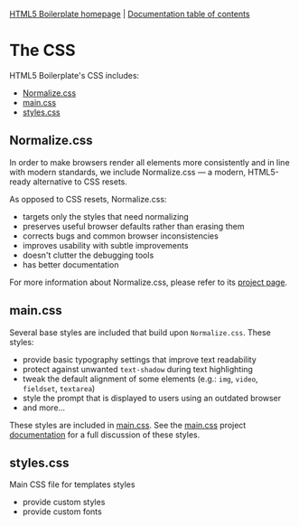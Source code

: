 [HTML5 Boilerplate homepage](https://html5boilerplate.com/) | [Documentation
table of contents](TOC.md)

# The CSS

HTML5 Boilerplate's CSS includes:

* [Normalize.css](#normalizecss)
* [main.css](#maincss)
* [styles.css](#stylescss)

## Normalize.css

In order to make browsers render all elements more consistently and in line with
modern standards, we include Normalize.css — a modern, HTML5-ready alternative
to CSS resets.

As opposed to CSS resets, Normalize.css:

* targets only the styles that need normalizing
* preserves useful browser defaults rather than erasing them
* corrects bugs and common browser inconsistencies
* improves usability with subtle improvements
* doesn't clutter the debugging tools
* has better documentation

For more information about Normalize.css, please refer to its [project
page](https://necolas.github.io/normalize.css/).

## main.css

Several base styles are included that build upon `Normalize.css`. These styles:

* provide basic typography settings that improve text readability
* protect against unwanted `text-shadow` during text highlighting
* tweak the default alignment of some elements (e.g.: `img`, `video`,
  `fieldset`, `textarea`)
* style the prompt that is displayed to users using an outdated browser
* and more...

These styles are included in
[main.css](https://github.com/h5bp/html5-boilerplate/blob/master/dist/css/main.css).
See the [main.css](https://github.com/h5bp/main.css) project
[documentation](https://github.com/h5bp/main.css/blob/master/README.md#features)
for a full discussion of these styles.

## styles.css
Main CSS file for templates styles

* provide custom styles
* provide custom fonts
